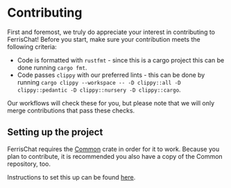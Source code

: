 # Contributing

First and foremost, we truly do appreciate your interest in contributing to FerrisChat! Before you start, make sure your
contribution meets the following criteria:

- Code is formatted with `rustfmt` - since this is a cargo project this can be done running `cargo fmt`.
- Code passes `clippy` with our preferred lints - this can be done by running
  `cargo clippy --workspace -- -D clippy::all -D clippy::pedantic -D clippy::nursery -D clippy::cargo`.

Our workflows will check these for you, but please note that we will only merge contributions that pass these checks.

## Setting up the project

FerrisChat requires the [Common](https://github.com/FerrisChat/Common/tree/rewrite) crate in order for it to work. 
Because you plan to contribute, it is recommended you also have a copy of the Common repository, too.

Instructions to set this up can be found [here](https://github.com/FerrisChat/Server/tree/rewrite#self-hosting).

```shell